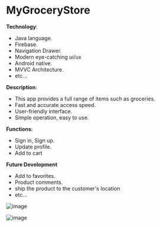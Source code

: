# MyGroceryStore
 **Technology**: 
- Java language.
- Firebase.
- Navigation Drawer.
- Modern eye-catching ui/ux
- Android native.
- MVVC Architecture.
- etc...

**Description**:
* This app provides a full range of items such as groceries.
* Fast and accurate access speed.
* User-friendly interface.
* Simple operation, easy to use.

**Functions**:
* Sign in, Sign up.
* Update profile.
* Add to cart


**Future Development**
* Add to favorites.
* Product comments.
* ship the product to the customer's location
* etc...

![image](https://user-images.githubusercontent.com/57392339/226095304-0b24001b-c670-4913-b398-32e5816409f1.png)

![image](https://user-images.githubusercontent.com/57392339/226092900-c6f0e485-14b5-4592-8cc9-49ac612431cc.png)

